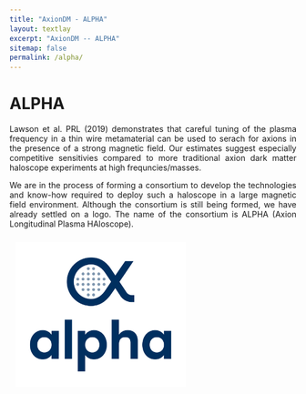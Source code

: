 ```yaml
---
title: "AxionDM - ALPHA"
layout: textlay
excerpt: "AxionDM -- ALPHA"
sitemap: false
permalink: /alpha/
---
```


# ALPHA

<div style="text-align: justify">

Lawson et al. PRL (2019) demonstrates that careful tuning of the plasma frequency in a thin wire metamaterial can be used to serach for axions in the presence of a strong magnetic field. Our estimates suggest especially competitive sensitivies compared to more traditional axion dark matter haloscope experiments at high frequncies/masses.

We are in the process of forming a consortium to develop the technologies and know-how required to deploy such a haloscope in a large magnetic field environment. Although the consortium is still being formed, we have already settled on a logo. The name of the consortium is ALPHA (Axion Longitudinal Plasma HAloscope).

<img src="/images/alpha.png" alt="" style="width: 300px; float: left; border: 10px; padding:10px" />

</div>



<!-- <figure class="fourth" align="center">
  <img alt="" class="article-image" src="{{ site.url }}{{ site.baseurl }}/images/alpha.png" style="width:80%" />
</figure>
 -->
<!-- ![]({{ site.url }}{{ site.baseurl }}/images/respic/alpha.png){: style="width: 150px; float: right; border: 10px; padding:10px"}
 -->


<!--

Our overarching goal is to explore and understand new quantum states of electronic matter on the atomic scale. To do so, we use and develop novel spectroscopic-imaging scanning tunneling microscopy (SI-STM) tools to visualize the relevant quantum mechanical degrees of freedom.

Questions of interest include: (i), How does the Mott state collapse upon doping and how is this related to the complex phase diagram of high-temperature superconductors? (ii), What is the strange metal phase seen in correlated electron systems? Is this an exotic long-range entangled state? What is the mechanism of dissipation in that state? (iii), Why is the transition temperature in high-temperature superconductors so high?

![]({{ site.url }}{{ site.baseurl }}/images/respic/layers_real.jpg){: style="width: 300px; float: right; border: 10px"}

Currently, our instrument of choice  is SI-STM.  State-of-the-art SI-STM measures an array of tunneling spectra on a given sample, registered to the atomic sites with picometer precision. Each is proportional to the local density of states at a given location. Ideally, the recorded spectra are so tightly packed that the measurement yields a three-dimensional mapping of the local density of states as a function of locations and energy. This is shown on the image on the right-hand side (10x10 nm2), and its Fourier transform, below.

The quantum materials which we will investigate encapsulate some of the great unsolved mysteries of physics. They include high-temperature superconductors, quantum-critical compounds, graphene, and topological electronic matter that can be used for error-resistant quantum computing.

![]({{ site.url }}{{ site.baseurl }}/images/respic/layers_fft.jpg){: style="width: 300px; float: left; border: 10px"}

A main goal is to use modern technology to build the new instrumentation needed to understand these quantum materials. I learned my trade in [Seamus Davis’ SI-STM lab](http://davisgroup.lassp.cornell.edu/) and with [Felix Baumberger](http://dpmc.unige.ch/gr_baumberger/index.html), and later moved as an [ETH fellow](http://www.ethfellows.ethz.ch/) to [Andreas Wallraff’s qudev lab](http://www.qudev.ethz.ch/) where we investigated coupled cavity arrays in circuit QED. This allowed me to learn new techniques such as high frequency measurements, low temperature noise-free amplification, and quantum-limited measurements. The goal is to combine these with SI-STM.

This will enable the instrumental capabilities to visualize the different quantum mechanical degrees of freedom needed to understand next-generation quantum materials. STM will be the main method, but we use different spectroscopic-imaging techniques to visualize not only the topography, but also the density of states, spins, and other degrees of freedom hidden below the surface. -->